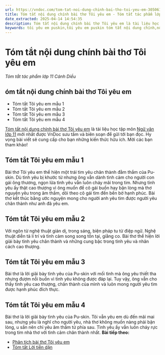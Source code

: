 ```yaml
---
url: https://vndoc.com/tom-tat-noi-dung-chinh-bai-tho-toi-yeu-em-305061
title: Tóm tắt nội dung chính bài thơ Tôi yêu em - Tóm tắt tác phẩm lớp 11 Cánh Diều - VnDoc.com
date_extracted: 2025-04-14 14:54:35
description: Tóm tắt nội dung chính bài thơ Tôi yêu em là tài liệu học tập mới nhất được VnDoc sưu tầm và biên soạn để gửi tới bạn đọc.
keywords: tôi yêu em puskin,tôi yêu em puskin tóm tắt nội dung chính,nội dung chính tôi yêu em puskin,bố cục bài tôi yêu em puskin,giá trị nội dung và nghệ thuật bài tôi yêu em puskin,phân tích tôi yêu em puskin,khái quát về tôi yêu em puskin
---
```


# Tóm tắt nội dung chính bài thơ Tôi yêu em
 _Tóm tắt tác phẩm lớp 11 Cánh Diều_
## óm tắt nội dung chính bài thơ Tôi yêu em
  * Tóm tắt Tôi yêu em mẫu 1
  * Tóm tắt Tôi yêu em mẫu 2
  * Tóm tắt Tôi yêu em mẫu 3
  * Tóm tắt Tôi yêu em mẫu 4

[Tóm tắt nội dung chính bài thơ Tôi yêu em](<https://vndoc.com/tom-tat-noi-dung-chinh-bai-tho-toi-yeu-em-305061>) là tài liệu học tập môn [Ngữ văn lớp 11](<https://vndoc.com/ngu-van-lop11>) mới nhất được VnDoc sưu tầm và biên soạn để gửi tới bạn đọc. Hy vọng bài viết sẽ cung cấp cho bạn những kiến thức hữu ích. Mời các bạn tham khảo\!
## Tóm tắt Tôi yêu em mẫu 1
Bài thơ Tôi yêu em thể hiện một trái tim yêu chân thành đằm thắm của Pu-skin. Dù tình yêu bị khước từ nhưng ông vẫn dành tình cảm cho người con gái ông thương, ngọn lửa tình yêu vẫn luôn cháy mãi trong tim. Nhưng tình yêu ấy thật cao thượng vì ông muốn để cô gái buồn hay bận lòng mà thơ nguyện yêu trong âm thầm, dõi theo cô gái tìm đến bến bờ hạnh phúc. Bài thơ kết thúc bằng ước nguyện mong cho người anh yêu tìm được người yêu chân thành như anh đã yêu em.
## Tóm tắt Tôi yêu em mẫu 2
Với ngôn từ nghệ thuật giản dị, trong sáng, biện pháp tu từ điệp ngữ. Nghệ thuật diễn tả lí trí và tình cảm song song tồn tại, giằng co. Bài thơ thể hiện lời giải bày tình yêu chân thành và những cung bậc trong tình yêu và nhân cách cao thượng.
## Tóm tắt Tôi yêu em mẫu 3
Bài thơ là lời giãi bày tình yêu của Pu-skin với mối tình mà ông yêu thiết tha nhưng đượm nỗi buồn vì tình yêu không được đáp lại. Tuy vậy, ông vẫn cho thấy tình yêu cao thượng, chân thành của mình và luôn mong người yêu tìm được hạnh phúc đích thực.
## Tóm tắt Tôi yêu em mẫu 4
Bài thơ là lời giãi bày tình yêu của Pu-skin. Tôi vẫn yêu em dù đến mãi mai sau, nhưng yêu là nghĩ cho người yêu, nhà thơ không muốn nàng phải bận lòng, u sần nên chỉ yêu âm thầm từ phía sau. Tình yêu ấy vẫn luôn cháy rực trong tim nhà thơ với tình cảm chân thành nhất.
**Bài tiếp theo:**
  * [Phân tích bài thơ Tôi yêu em](<https://vndoc.com/phan-tich-bai-tho-toi-yeu-em-cua-puskin-88344>)
  * [ Tóm tắt Lời tiễn dặn](<https://vndoc.com/tom-tat-loi-tien-dan-304416>)

